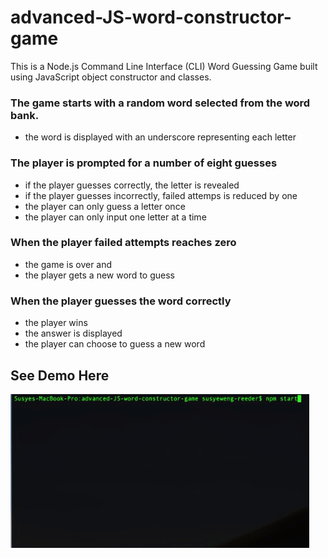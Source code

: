 # advanced-JS-word-constructor-game

This is a Node.js Command Line Interface (CLI) Word Guessing Game built using JavaScript object constructor and classes.

### The game starts with a random word selected from the word bank.

- the word is displayed with an underscore representing each letter

### The player is prompted for a number of eight guesses

- if the player guesses correctly, the letter is revealed
- if the player guesses incorrectly, failed attemps is reduced by one
- the player can only guess a letter once
- the player can only input one letter at a time

### When the player failed attempts reaches zero

- the game is over and
- the player gets a new word to guess

### When the player guesses the word correctly

- the player wins 
- the answer is displayed
- the player can choose to guess a new word

## See Demo Here

![CLI word Game](images/cli-word-game.gif "CLI Word Game")


